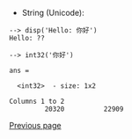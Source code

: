   - String (Unicode):

```
--> disp('Hello: 你好')
Hello: ??
```

```
--> int32('你好')

ans =

  <int32>  - size: 1x2

Columns 1 to 2
         20320          22909  
```

[Previous page](../TYPES.md)